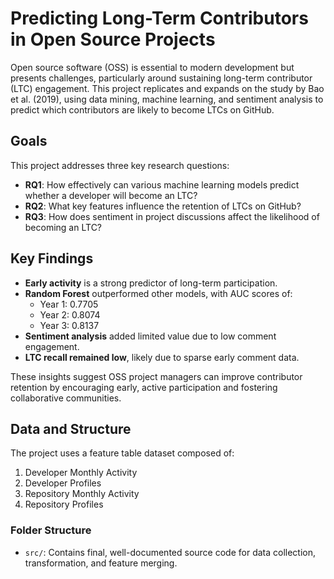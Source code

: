 # Predicting Long-Term Contributors in Open Source Projects

Open source software (OSS) is essential to modern development but presents challenges, particularly around sustaining long-term contributor (LTC) engagement. This project replicates and expands on the study by Bao et al. (2019), using data mining, machine learning, and sentiment analysis to predict which contributors are likely to become LTCs on GitHub.

## Goals

This project addresses three key research questions:

- **RQ1**: How effectively can various machine learning models predict whether a developer will become an LTC?
- **RQ2**: What key features influence the retention of LTCs on GitHub?
- **RQ3**: How does sentiment in project discussions affect the likelihood of becoming an LTC?

## Key Findings

- **Early activity** is a strong predictor of long-term participation.
- **Random Forest** outperformed other models, with AUC scores of:
  - Year 1: 0.7705
  - Year 2: 0.8074
  - Year 3: 0.8137
- **Sentiment analysis** added limited value due to low comment engagement.
- **LTC recall remained low**, likely due to sparse early comment data.

These insights suggest OSS project managers can improve contributor retention by encouraging early, active participation and fostering collaborative communities.

## Data and Structure

The project uses a feature table dataset composed of:

1. Developer Monthly Activity  
2. Developer Profiles  
3. Repository Monthly Activity  
4. Repository Profiles  

### Folder Structure

- `src/`: Contains final, well-documented source code for data collection, transformation, and feature merging.
